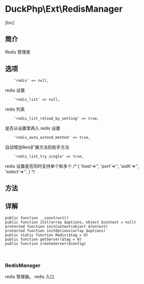 # DuckPhp\Ext\RedisManager
[toc]

## 简介
Redis 管理类
## 选项
        'redis' => null,
redis 设置

        'redis_list' => null,
redis 列表

        'redis_list_reload_by_setting' => true,
是否从设置里再入 redis 设置

        'redis_auto_extend_method' => true,
自动增加Reis扩展方法到助手方法

        'redis_list_try_single' => true,
redis 设置是否同时支持单个和多个
/*
    [
                'host'=>'',
                'port'=>'',
                'auth'=>'',
                'select'=>'',
            ]
    */
## 方法


## 详解

    public function __construct()
    public function init(array $options, object $context = null)
    protected function initContext(object $context)
    protected function initOptions(array $options)
    public static function Redis($tag = 0)
    public function getServer($tag = 0)
    public function createServer($config)


​    
### RedisManager

redis 管理器。 redis 入口
